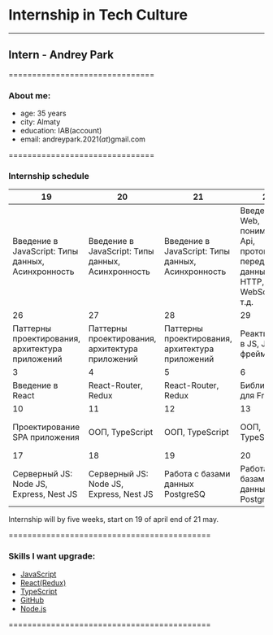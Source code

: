# Internship in Tech Culture
--------------------------------
## Intern - Andrey Park
===============================
### About me:
- age: 35 years
- city: Almaty
- education: IAB(account)
- email: andreypark.2021(_at_)gmail.com

===============================
### Internship schedule

| 19 | 20 | 21 | 22 | 23 | 24 | 25 |
| ------ | ------ | ------ | ------ | ------ | ------ | ------ |
| Введение в JavaScript: Типы данных, Асинхронность | Введение в JavaScript: Типы данных, Асинхронность | Введение в JavaScript: Типы данных, Асинхронность | Введение в Web, понимание Api,  протоколы передачи данных: HTTP, WebSocket и т.д. | Продвинутый JS: функции высшего порядка, чистые функции, prototype,  Геттеры и сеттеры | - | - |
| 26 | 27 | 28 | 29 | 30 | 1 | 2 |
| Паттерны проектирования, архитектура приложений | Паттерны проектирования, архитектура приложений | Паттерны проектирования, архитектура приложений | Реактивность в JS,  JS фреймворки | Введение в React | - | - |
| 3 | 4 | 5 | 6 | 7 | 8 | 9 |
| Введение в React | React-Router, Redux | React-Router, Redux | Библиотеки для Frontend | Проектирование SPA приложения | - | - |
| 10 | 11 | 12 | 13 | 14 | 15 | 16 |
| Проектирование SPA приложения | OOП,  TypeScript | OOП,  TypeScript | OOП,  TypeScript | Серверный JS: Node JS, Express, Nest JS | - | - |
| 17 | 18 | 19 | 20 | 21 | 22 | 23 |
| Серверный JS: Node JS, Express, Nest JS | Серверный JS: Node JS, Express, Nest JS | Работа с базами данных PostgreSQ | Работа с базами данных PostgreSQL | Разработка проекта Backend+Frontend (React) | - | - |

Internship will bу five weeks, start on 19 of april end of 21 may.

===========================================
### Skills I want upgrade:
 - [JavaScript](https://developer.mozilla.org/ru/docs/Learn/JavaScript) 
 - [React(Redux)](https://reactjs.org)
 - [TypeScript](https://www.typescriptlang.org)
 - [GitHub](https://github.com)
 - [Node.js](https://nodejs.org/en/)

===========================================
